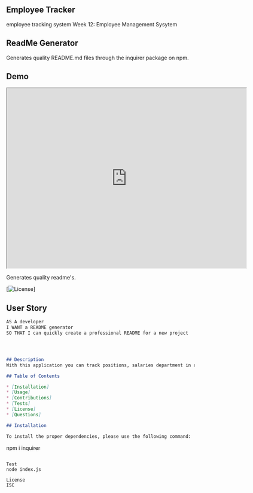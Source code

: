 ## Employee Tracker

employee tracking system Week 12: Employee Management Sysytem


## ReadMe Generator

Generates quality README.md files through the inquirer package on npm. 



## Demo 

<iframe src="https://drive.google.com/file/d/1msP_nTPZOlxXBe-_e3w2V5Rh6wSZIWWj/preview" width="640" height="480"></iframe>



Generates quality readme's.

[![License](https://https://www.isc.org/licenses/)]


## User Story

```md
AS A developer
I WANT a README generator
SO THAT I can quickly create a professional README for a new project




## Description
With this application you can track positions, salaries department in any company or any project.

## Table of Contents

* [Installation]
* [Usage]
* [Contributions]
* [Tests]
* [License]
* [Questions]

## Installation

To install the proper dependencies, please use the following command:

```
npm i inquirer
```

Test
node index.js

License
ISC
